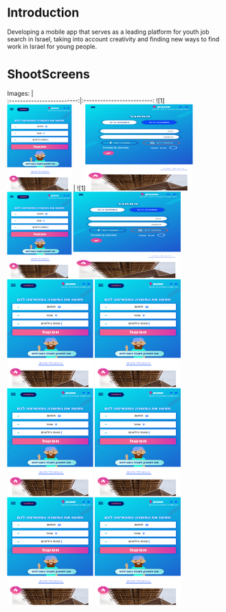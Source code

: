 # Introduction
Developing a mobile app that serves as a leading platform for youth job search in Israel, taking into account creativity and finding new ways to find work in Israel for young people.


# ShootScreens
Images:             |  
:-------------------------:|:-------------------------:
![1]<img width="150" height="200" src="https://github.com/rashaSheheibar/sahbak/blob/master/Images/image1.png?raw=true" />  |  ![1]<img width="250" height="200" src="https://github.com/rashaSheheibar/sahbak/blob/master/Images/image2.png?raw=true" />
<img width="150" height="200" src="https://github.com/rashaSheheibar/sahbak/blob/master/Images/image1.png?raw=true" />
<img width="250" height="200" src="https://github.com/rashaSheheibar/sahbak/blob/master/Images/image2.png?raw=true" />
<img width="200" height="250" src="https://github.com/rashaSheheibar/sahbak/blob/master/Images/image1.png?raw=true" />
<img width="200" height="250" src="https://github.com/rashaSheheibar/sahbak/blob/master/Images/image1.png?raw=true" />
<img width="200" height="250" src="https://github.com/rashaSheheibar/sahbak/blob/master/Images/image1.png?raw=true" />
<img width="200" height="250" src="https://github.com/rashaSheheibar/sahbak/blob/master/Images/image1.png?raw=true" />
<img width="200" height="250" src="https://github.com/rashaSheheibar/sahbak/blob/master/Images/image1.png?raw=true" />
<img width="200" height="250" src="https://github.com/rashaSheheibar/sahbak/blob/master/Images/image1.png?raw=true" />

